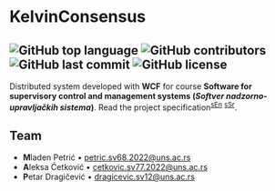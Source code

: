 # KelvinConsensus

![GitHub top language](https://img.shields.io/github/languages/top/mladenpetric/kelvinconsensus)
![GitHub contributors](https://img.shields.io/github/contributors/mladenpetric/kelvinconsensus)
![GitHub last commit](https://img.shields.io/github/last-commit/mladenpetric/kelvinconsensus)
![GitHub license](https://img.shields.io/github/license/mladenpetric/kelvinconsensus)
---

Distributed system developed with **WCF** for course **Software for supervisory control and management systems (_Softver nadzorno-upravljačkih sistema_)**. 
Read the project specification<sup>[sEn]</sup> <sup>[sSr]</sup>.  

## Team
- **M**laden Petrić • [petric.sv68.2022@uns.ac.rs](mailto:petric.sv68.2022%40uns.ac.rs)  
- **A**leksa Ćetković • [cetkovic.sv77.2022@uns.ac.rs](mailto:cetkovic.sv77.2022%40uns.ac.rs)  
- **P**etar Dragičević • [dragicevic.sv12@uns.ac.rs](mailto:dragicevic.sv12%40uns.ac.rs)  

[sEn]: <./Docs/specification.en.md> "Project specification (English)"
[sSr]: <./Docs/specification.sr.md> "Project specification (Serbian - original)"
